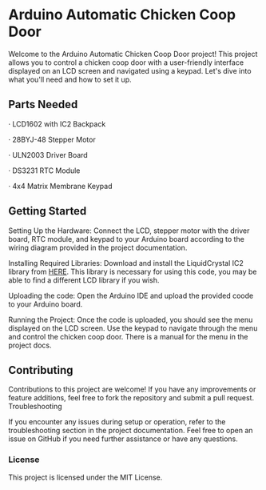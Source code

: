 # Arduino Automatic Chicken Coop Door
Welcome to the Arduino Automatic Chicken Coop Door project! This project allows you to control a chicken coop door with a user-friendly interface displayed on an LCD screen and navigated using a keypad. Let's dive into what you'll need and how to set it up.

## Parts Needed
· LCD1602 with IC2 Backpack

· 28BYJ-48 Stepper Motor 

· ULN2003 Driver Board

· DS3231 RTC Module

· 4x4 Matrix Membrane Keypad

## Getting Started
Setting Up the Hardware:
  Connect the LCD, stepper motor with the driver board, RTC module, and keypad to your Arduino board according to the wiring diagram provided in the project documentation.
  
Installing Required Libraries: 
  Download and install the LiquidCrystal IC2 library from [HERE](https://github.com/fdebrabander/Arduino-LiquidCrystal-I2C-library/tree/master). This library is necessary for using this code, you may be able to find a different LCD library if you wish.
  
Uploading the code:
  Open the Arduino IDE and upload the provided coode to your Arduino board. 
  
Running the Project:
  Once the code is uploaded, you should see the menu displayed on the LCD screen. Use the keypad to navigate through the menu and control the chicken coop door. There is a
  manual for the menu in the project docs.
  
## Contributing

Contributions to this project are welcome! If you have any improvements or feature additions, feel free to fork the repository and submit a pull request.
Troubleshooting

If you encounter any issues during setup or operation, refer to the troubleshooting section in the project documentation.
Feel free to open an issue on GitHub if you need further assistance or have any questions.


### License

This project is licensed under the MIT License.
